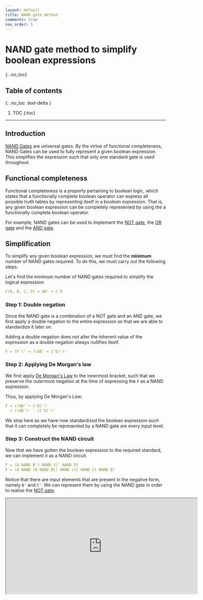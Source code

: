 ```yaml
---
layout: default
title: NAND gate method
comments: true
nav_order: 5
---
```


# NAND gate method to simplify boolean expressions
{: .no_toc}

## Table of contents
{: .no_toc .text-delta }

1. TOC
{:toc}

---

## Introduction
[NAND Gates](https://learn.circuitverse.org/docs/universal_gates.html#nand-gate) are universal gates. By the virtue of functional completeness, NAND Gates can be used to fully represent a given boolean expression. This simplifies the expression such that only one standard gate is used throughout.  

## Functional completeness
Functional completeness is a property pertaining to boolean logic, which states that a functionally complete boolean operator can express all possible truth tables by representing itself in a boolean expression. That is, any given boolean expression can be completely represented by using the a functionally complete boolean operator. 

For example, NAND gates can be used to implement the [NOT gate](https://learn.circuitverse.org/docs/universal_gates.html#implementing-not-gate-1), the [OR gate](https://learn.circuitverse.org/docs/universal_gates.html#implementing-or-gate-1) and the [AND gate](https://learn.circuitverse.org/docs/universal_gates.html#implementing-and-gate-1). 

## Simplification
To simplify any given boolean expression, we must find the __minimum__ number of NAND gates required. To do this, we must carry out the following steps. 

Let's find the minimum number of NAND gates required to simplify the logical expression:
```yaml
F(A, B, C, D) = AB' + C'D
```

### Step 1: Double negation
Since the NAND gate is a combination of a NOT gate and an AND gate, we first apply a double negation to the entire expression so that we are able to standardize it later on.

Adding a double negation does not alter the inherent value of the expression as a double negation always nullifies itself.

```yaml
F = (F')' = ((AB' + C'D)')'
```

### Step 2: Applying De Morgan's law
We first apply [De Morgan's Law](https://learn.circuitverse.org/docs/bool.html#de-morgans-law) to the innermost bracket, such that we preserve the outermost negation at the time of expressing the `F` as a NAND expression.

Thus, by applying De Morgan's Law:
```yaml
F = ((AB' + C'D)')'
  = ((AB')' . (C'D)')' 
```
We stop here as we have now standardized the boolean expression such that it can completely be represented by a NAND gate are every input level.

### Step 3: Construct the NAND circuit
Now that we have gotten the boolean expression to the required standard, we can implement it as a NAND circuit.

```yaml
F = (A NAND B') NAND (C' NAND D)
F = (A NAND (B NAND B)) NAND ((C NAND C) NAND D)
```
Notice that there are input elements that are present in the negative form, namely `B'` and `C'`. We can represent them by using the NAND gate in order to realise the [NOT gate](https://learn.circuitverse.org/docs/universal_gates.html#implementing-not-gate-1).

<iframe width="600px" height="300px" src="https://circuitverse.org/simulator/embed/93441" id="projectPreview" scrolling="no" webkitAllowFullScreen mozAllowFullScreen allowFullScreen></iframe>



